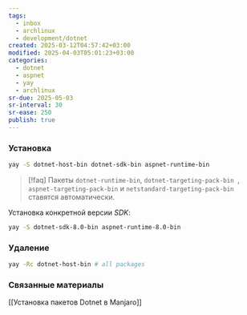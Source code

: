 ```yaml
---
tags:
  - inbox
  - archlinux
  - development/dotnet
created: 2025-03-12T04:57:42+03:00
modified: 2025-04-03T05:01:23+03:00
categories:
  - dotnet
  - aspnet
  - yay
  - archlinux
sr-due: 2025-05-03
sr-interval: 30
sr-ease: 250
publish: true
---
```

### Установка

```sh
yay -S dotnet-host-bin dotnet-sdk-bin aspnet-runtime-bin
```

> [!faq] 
> Пакеты `dotnet-runtime-bin`, `dotnet-targeting-pack-bin `, `aspnet-targeting-pack-bin` и `netstandard-targeting-pack-bin` ставятся автоматически. 

Установка конкретной версии *SDK*:

```sh
yay -S dotnet-sdk-8.0-bin aspnet-runtime-8.0-bin
```

### Удаление

```sh
yay -Rc dotnet-host-bin # all packages
```

### Связанные материалы

[[Установка пакетов Dotnet в Manjaro]]